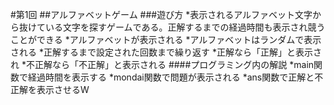 #第1回
##アルファベットゲーム
###遊び方
*表示されるアルファベット文字から抜けている文字を探すゲームである。正解するまでの経過時間も表示され競うことができる
*アルファベットが表示される
*アルファベットはランダムで表示される
*正解するまで設定された回数まで繰り返す
*正解なら「正解」と表示され
*不正解なら「不正解」と表示される
####プログラミング内の解説
*main関数で経過時間を表示する
*mondai関数で問題が表示される
*ans関数で正解と不正解を表示させるW